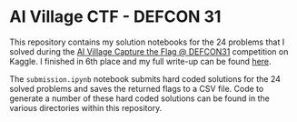 # AI Village CTF - DEFCON 31

This repository contains my solution notebooks for the 24 problems that I solved during the [AI Village Capture the Flag @ DEFCON31](https://www.kaggle.com/competitions/ai-village-capture-the-flag-defcon31/overview) competition on Kaggle. I finished in 6th place and my full write-up can be found [here](https://www.kaggle.com/competitions/ai-village-capture-the-flag-defcon31/discussion/454471).

The `submission.ipynb` notebook submits hard coded solutions for the 24 solved problems and saves the returned flags to a CSV file. Code to generate a number of these hard coded solutions can be found in the various directories within this repository.
